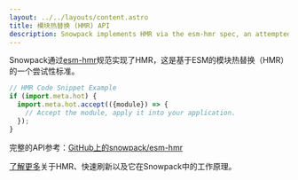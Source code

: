 ```yaml
---
layout: ../../layouts/content.astro
title: 模块热替换 (HMR) API
description: Snowpack implements HMR via the esm-hmr spec, an attempted standard for ESM-based Hot Module Replacement (HMR).
---
```


Snowpack通过[esm-hmr](https://github.com/pikapkg/esm-hmr)规范实现了HMR，这是基于ESM的模块热替换（HMR）的一个尝试性标准。

```js
// HMR Code Snippet Example
if (import.meta.hot) {
  import.meta.hot.accept(({module}) => {
    // Accept the module, apply it into your application.
  });
}
```

完整的API参考：[GitHub上的snowpack/esm-hmr](https://github.com/snowpackjs/esm-hmr)

[了解更多](/concepts/hot-module-replacement)关于HMR、快速刷新以及它在Snowpack中的工作原理。
